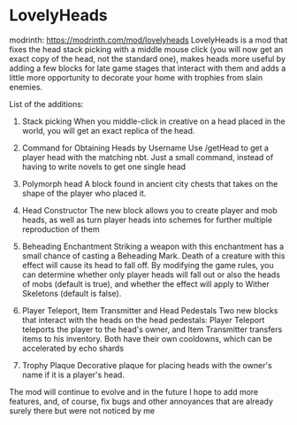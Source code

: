 # LovelyHeads
modrinth: https://modrinth.com/mod/lovelyheads
LovelyHeads is a mod that fixes the head stack picking with a middle mouse click (you will now get an exact copy of the head, not the standard one), makes heads more useful by adding a few blocks for late game stages that interact with them and adds a little more opportunity to decorate your home with trophies from slain enemies.

List of the additions:

1. Stack picking
When you middle-click in creative on a head placed in the world, you will get an exact replica of the head.

2. Command for Obtaining Heads by Username
Use /getHead <name> to get a player head with the matching nbt. Just a small command, instead of having to write novels to get one single head

3. Polymorph head
A block found in ancient city chests that takes on the shape of the player who placed it.

4. Head Constructor
The new block allows you to create player and mob heads, as well as turn player heads into schemes for further multiple reproduction of them

5. Beheading Enchantment
Striking a weapon with this enchantment has a small chance of casting a Beheading Mark. Death of a creature with this effect will cause its head to fall off. By modifying the game rules, you can determine whether only player heads will fall out or also the heads of mobs (default is true), and whether the effect will apply to Wither Skeletons (default is false).

6. Player Teleport, Item Transmitter and Head Pedestals
Two new blocks that interact with the heads on the head pedestals: Player Teleport teleports the player to the head's owner, and Item Transmitter transfers items to his inventory. Both have their own cooldowns, which can be accelerated by echo shards

7. Trophy Plaque
Decorative plaque for placing heads with the owner's name if it is a player's head.

The mod will continue to evolve and in the future I hope to add more features, and, of course, fix bugs and other annoyances that are already surely there but were not noticed by me
